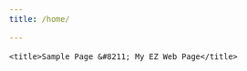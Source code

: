 ```yaml
---
title: /home/

---
```


<!doctype html>
<html lang="en-US">
<head>
	<meta charset="UTF-8">
	<meta name="viewport" content="width=device-width, initial-scale=1">
	<link rel="profile" href="http://gmpg.org/xfn/11">

	<title>Sample Page &#8211; My EZ Web Page</title>
<link rel='dns-prefetch' href='//s.w.org' />
<link href='https://fonts.gstatic.com' crossorigin rel='preconnect' />
<link rel="alternate" type="application/rss+xml" title="My EZ Web Page &raquo; Feed" href="http://localhost:81/wordpress/feed/" />
<link rel="alternate" type="application/rss+xml" title="My EZ Web Page &raquo; Comments Feed" href="http://localhost:81/wordpress/comments/feed/" />
<link rel="alternate" type="application/rss+xml" title="My EZ Web Page &raquo; Sample Page Comments Feed" href="http://localhost:81/wordpress/sample-page/feed/" />
		<script type="text/javascript">
			window._wpemojiSettings = {"baseUrl":"https:\/\/s.w.org\/images\/core\/emoji\/13.0.1\/72x72\/","ext":".png","svgUrl":"https:\/\/s.w.org\/images\/core\/emoji\/13.0.1\/svg\/","svgExt":".svg","source":{"concatemoji":"http:\/\/localhost:81\/wordpress\/wp-includes\/js\/wp-emoji-release.min.js?ver=5.6.1"}};
			!function(e,a,t){var n,r,o,i=a.createElement("canvas"),p=i.getContext&&i.getContext("2d");function s(e,t){var a=String.fromCharCode;p.clearRect(0,0,i.width,i.height),p.fillText(a.apply(this,e),0,0);e=i.toDataURL();return p.clearRect(0,0,i.width,i.height),p.fillText(a.apply(this,t),0,0),e===i.toDataURL()}function c(e){var t=a.createElement("script");t.src=e,t.defer=t.type="text/javascript",a.getElementsByTagName("head")[0].appendChild(t)}for(o=Array("flag","emoji"),t.supports={everything:!0,everythingExceptFlag:!0},r=0;r<o.length;r++)t.supports[o[r]]=function(e){if(!p||!p.fillText)return!1;switch(p.textBaseline="top",p.font="600 32px Arial",e){case"flag":return s([127987,65039,8205,9895,65039],[127987,65039,8203,9895,65039])?!1:!s([55356,56826,55356,56819],[55356,56826,8203,55356,56819])&&!s([55356,57332,56128,56423,56128,56418,56128,56421,56128,56430,56128,56423,56128,56447],[55356,57332,8203,56128,56423,8203,56128,56418,8203,56128,56421,8203,56128,56430,8203,56128,56423,8203,56128,56447]);case"emoji":return!s([55357,56424,8205,55356,57212],[55357,56424,8203,55356,57212])}return!1}(o[r]),t.supports.everything=t.supports.everything&&t.supports[o[r]],"flag"!==o[r]&&(t.supports.everythingExceptFlag=t.supports.everythingExceptFlag&&t.supports[o[r]]);t.supports.everythingExceptFlag=t.supports.everythingExceptFlag&&!t.supports.flag,t.DOMReady=!1,t.readyCallback=function(){t.DOMReady=!0},t.supports.everything||(n=function(){t.readyCallback()},a.addEventListener?(a.addEventListener("DOMContentLoaded",n,!1),e.addEventListener("load",n,!1)):(e.attachEvent("onload",n),a.attachEvent("onreadystatechange",function(){"complete"===a.readyState&&t.readyCallback()})),(n=t.source||{}).concatemoji?c(n.concatemoji):n.wpemoji&&n.twemoji&&(c(n.twemoji),c(n.wpemoji)))}(window,document,window._wpemojiSettings);
		</script>
		<style type="text/css">
img.wp-smiley,
img.emoji {
	display: inline !important;
	border: none !important;
	box-shadow: none !important;
	height: 1em !important;
	width: 1em !important;
	margin: 0 .07em !important;
	vertical-align: -0.1em !important;
	background: none !important;
	padding: 0 !important;
}
</style>
	<link rel='stylesheet' id='dashicons-css'  href='http://localhost:81/wordpress/wp-includes/css/dashicons.min.css?ver=5.6.1' type='text/css' media='all' />
<link rel='stylesheet' id='admin-bar-css'  href='http://localhost:81/wordpress/wp-includes/css/admin-bar.min.css?ver=5.6.1' type='text/css' media='all' />
<link rel='stylesheet' id='airi-bootstrap-css'  href='http://localhost:81/wordpress/wp-content/themes/airi/css/bootstrap/bootstrap.min.css?ver=1.0.14' type='text/css' media='all' />
<link rel='stylesheet' id='elementor-icons-css'  href='http://localhost:81/wordpress/wp-content/plugins/elementor/assets/lib/eicons/css/elementor-icons.min.css?ver=5.10.0' type='text/css' media='all' />
<link rel='stylesheet' id='elementor-common-css'  href='http://localhost:81/wordpress/wp-content/plugins/elementor/assets/css/common.min.css?ver=3.1.1' type='text/css' media='all' />
<link rel='stylesheet' id='wp-block-library-css'  href='http://localhost:81/wordpress/wp-includes/css/dist/block-library/style.min.css?ver=5.6.1' type='text/css' media='all' />
<link rel='stylesheet' id='contact-form-7-css'  href='http://localhost:81/wordpress/wp-content/plugins/contact-form-7/includes/css/styles.css?ver=5.3.2' type='text/css' media='all' />
<link rel='stylesheet' id='airi-style-css'  href='http://localhost:81/wordpress/wp-content/themes/airi/style.css?ver=1.0.14' type='text/css' media='all' />
<link rel='stylesheet' id='airi-font-awesome-css'  href='http://localhost:81/wordpress/wp-content/themes/airi/css/font-awesome/css/font-awesome.min.css?ver=1.0.14' type='text/css' media='all' />
<script type='text/javascript' src='http://localhost:81/wordpress/wp-includes/js/jquery/jquery.min.js?ver=3.5.1' id='jquery-core-js'></script>
<script type='text/javascript' src='http://localhost:81/wordpress/wp-includes/js/jquery/jquery-migrate.min.js?ver=3.3.2' id='jquery-migrate-js'></script>
<link rel="https://api.w.org/" href="http://localhost:81/wordpress/wp-json/" /><link rel="alternate" type="application/json" href="http://localhost:81/wordpress/wp-json/wp/v2/pages/2" /><link rel="EditURI" type="application/rsd+xml" title="RSD" href="http://localhost:81/wordpress/xmlrpc.php?rsd" />
<link rel="wlwmanifest" type="application/wlwmanifest+xml" href="http://localhost:81/wordpress/wp-includes/wlwmanifest.xml" /> 
<meta name="generator" content="WordPress 5.6.1" />
<link rel="canonical" href="http://localhost:81/wordpress/sample-page/" />
<link rel='shortlink' href='http://localhost:81/wordpress/?p=2' />
<link rel="alternate" type="application/json+oembed" href="http://localhost:81/wordpress/wp-json/oembed/1.0/embed?url=http%3A%2F%2Flocalhost%3A81%2Fwordpress%2Fsample-page%2F" />
<link rel="alternate" type="text/xml+oembed" href="http://localhost:81/wordpress/wp-json/oembed/1.0/embed?url=http%3A%2F%2Flocalhost%3A81%2Fwordpress%2Fsample-page%2F&#038;format=xml" />
<link rel="pingback" href="http://localhost:81/wordpress/xmlrpc.php"><style type="text/css">.recentcomments a{display:inline !important;padding:0 !important;margin:0 !important;}</style><style type="text/css" media="print">#wpadminbar { display:none; }</style>
	<style type="text/css" media="screen">
	html { margin-top: 32px !important; }
	* html body { margin-top: 32px !important; }
	@media screen and ( max-width: 782px ) {
		html { margin-top: 46px !important; }
		* html body { margin-top: 46px !important; }
	}
</style>
			<style type="text/css" id="wp-custom-css">
			.contact-business-form .form-control {
	font-family: "Work Sans";
	font-size: 15px;
	font-weight: 300;
	color: #191919 !important;
	border-bottom-color: #ebebeb;
	border-left: none;
	border-right:  none;
	border-top: none;
	padding-left: 0;
	padding-bottom: 13px;
	padding-top: 42px;
	margin-bottom: 15px;
	box-shadow: none;
}
.contact-business-form textarea.form-control {
		padding-top: 10px;
    padding-bottom: 0px;
	  margin-bottom: 0;
}
.contact-business-form .submit-form { position:relative;}
.contact-business-form .submit-form span { 
	position: absolute;
	z-index:10;
}
.contact-business-form .submit-form .wpcf7-submit {
	background: #188fdc;
	border: none;
	font-size: 13px;
	border-radius: 2px;
	padding: 13px 40px 14px;
}
.contact-business-form .submit-form .wpcf7-submit:hover {
	color: #fff;
}
.contact-business-form .form-control::-webkit-input-placeholder { /* Chrome/Opera/Safari */
  color: #b5b5b5;
}
.contact-business-form .form-control:focus::-webkit-input-placeholder { /* Chrome/Opera/Safari */
  color: #191919;
}
.contact-business-form .form-control::-moz-placeholder { /* Firefox 19+ */
  color: #b5b5b5;
}
.contact-business-form .form-control:focus::-moz-placeholder { /* Firefox 19+ */
  color: #191919;
}
.contact-business-form .form-control:-ms-input-placeholder { /* IE 10+ */
  color: #b5b5b5;
}
.contact-business-form .form-control:focus:-ms-input-placeholder { /* IE 10+ */
  color: #191919;
}
.contact-business-form .form-control:-moz-placeholder { /* Firefox 18- */
  color: #b5b5b5;
}
.contact-business-form .form-control:focus:-moz-placeholder { /* Firefox 18- */
  color: #191919;
}
.site-footer .site-info {
	display: none;
}
.business-video .elementor-widget-video .elementor-custom-embed-image-overlay img {
	display: none !important;
}
.business-video .elementor-widget-video .elementor-custom-embed-image-overlay .elementor-custom-embed-play {
	position: static;
	transform: none;
}

.business-video .elementor-widget-video .elementor-custom-embed-image-overlay i {
	display: inline-block;
	text-shadow: none;
	border-radius: 50%;
	width: 51px;
	height: 51px;
	text-align: center;
	background-color: #188fdc;
	opacity: 1;
}

.business-video .elementor-widget-video .elementor-custom-embed-image-overlay i:before {
	font-size: 18px;
	line-height: 70px;
	font-family: 'Fontawesome';
	content: '\f04b';
	display: block;
	line-height: 52px;
}		</style>
		<style id="kirki-inline-styles">h1,h2,h3,h4,h5,h6,.site-title{font-family:Quicksand;font-weight:700;}body{font-family:Work Sans;font-weight:400;font-size:16px;}.site-title{font-size:36px;}.site-description{font-size:16px;}.main-navigation ul ul li{font-size:13px;}.blog-loop .entry-title{font-size:42px;}.single-post .entry-title{font-size:36px;color:#191919;}.widget-area .widget-title{font-size:24px;}.widget-area .widget{font-size:16px;}.sidebar-column .widget-title{font-size:20px;}.sidebar-column .widget{font-size:16px;}.site-info{font-size:13px;}.woocommerce div.product .woocommerce-tabs ul.tabs li.active a,.product div.entry-summary p.price, .product div.entry-summary span.price,.athemes-blog:not(.airi_athemes_blog_skin) .posted-on a,.athemes-blog:not(.airi_athemes_blog_skin) .byline a:hover,.testimonials-section.style1:before,.single-post .read-more-link .gt,.blog-loop .read-more-link .gt,.single-post .posted-on a,.blog-loop .posted-on a,.entry-title a:hover,.airi_recent_entries .post-date,.menuStyle3 .top-bar .contact-item .fa,.menuStyle4 .contact-area .contact-block .contact-icon,.widget_categories li:hover::before,.widget_categories li:hover a{color:#0a8ae6;}.product .single_add_to_cart_button.button.alt,.menuStyle4 .contact-area .contact-block .contact-icon,button,.button,input[type="button"],input[type="reset"],input[type="submit"]{border-color:#0a8ae6;}.woocommerce-checkout button.button.alt,.woocommerce-checkout button.button.alt:hover,.woocommerce-cart .cart-collaterals .cart_totals .button:hover,.woocommerce-cart .cart-collaterals .cart_totals .button,.product .single_add_to_cart_button.button.alt:hover,.product .single_add_to_cart_button.button.alt,.woocommerce ul.products li.product .button,.menuStyle2 .main-navigation a:hover:after, .menuStyle2 .main-navigation .current-menu-item:after,.comments-area .comment-reply-link:hover,.menuStyle4 .main-navigation .header-cta:before,.menuStyle4 .main-navigation .header-cta,button,.button,input[type="button"],input[type="reset"],input[type="submit"],.menuStyle3 .main-navigation a:hover:after,.menuStyle3 .main-navigation .current-menu-item:after{background-color:#0a8ae6;}#site-navigation ul ul li a{color:#1c1c1c;}#site-navigation ul ul li{background-color:#f7f7f7;}.menuStyle1 .mobile-menu-toggle_lines, .menuStyle1 .mobile-menu-toggle_lines:before, .menuStyle1 .mobile-menu-toggle_lines:after,.menuStyle1 .mobile-menu-toggle_lines,.mobile-menu-toggle_lines:before, .mobile-menu-toggle_lines:after,.mobile-menu-toggle_lines,.menuStyle3 .mobile-menu-toggle_lines,.menuStyle3 .mobile-menu-toggle_lines:before, .menuStyle3 .mobile-menu-toggle_lines:after{background:#ffffff;}.entry-title a{color:#191919;}.single-post .post-cat, .blog-loop .post-cat{background-color:#eff1f4;}.single-post .entry-meta, .blog-loop .entry-meta{color:#bfbfbf;}.single-post .entry-meta .byline a, .blog-loop .entry-meta .byline a{color:#595959;}.single-post .entry-content, .blog-loop .entry-content{color:#595959;}.widget .widget-title{color:#191919;}.widget{color:#707070;}.widget a{color:#595959;}/* vietnamese */
@font-face {
  font-family: 'Quicksand';
  font-style: normal;
  font-weight: 700;
  font-display: swap;
  src: url(http://localhost:81/wordpress/wp-content/fonts/quicksand/6xK-dSZaM9iE8KbpRA_LJ3z8mH9BOJvgkBgv58m-xDwxUD22FNZc.woff) format('woff');
  unicode-range: U+0102-0103, U+0110-0111, U+0128-0129, U+0168-0169, U+01A0-01A1, U+01AF-01B0, U+1EA0-1EF9, U+20AB;
}
/* latin-ext */
@font-face {
  font-family: 'Quicksand';
  font-style: normal;
  font-weight: 700;
  font-display: swap;
  src: url(http://localhost:81/wordpress/wp-content/fonts/quicksand/6xK-dSZaM9iE8KbpRA_LJ3z8mH9BOJvgkBgv58i-xDwxUD22FNZc.woff) format('woff');
  unicode-range: U+0100-024F, U+0259, U+1E00-1EFF, U+2020, U+20A0-20AB, U+20AD-20CF, U+2113, U+2C60-2C7F, U+A720-A7FF;
}
/* latin */
@font-face {
  font-family: 'Quicksand';
  font-style: normal;
  font-weight: 700;
  font-display: swap;
  src: url(http://localhost:81/wordpress/wp-content/fonts/quicksand/6xK-dSZaM9iE8KbpRA_LJ3z8mH9BOJvgkBgv58a-xDwxUD22FA.woff) format('woff');
  unicode-range: U+0000-00FF, U+0131, U+0152-0153, U+02BB-02BC, U+02C6, U+02DA, U+02DC, U+2000-206F, U+2074, U+20AC, U+2122, U+2191, U+2193, U+2212, U+2215, U+FEFF, U+FFFD;
}/* vietnamese */
@font-face {
  font-family: 'Work Sans';
  font-style: normal;
  font-weight: 400;
  font-display: swap;
  src: url(http://localhost:81/wordpress/wp-content/fonts/work-sans/QGY_z_wNahGAdqQ43RhVcIgYT2Xz5u32K0nXBiAJoI3ZKyHqQvhf.woff) format('woff');
  unicode-range: U+0102-0103, U+0110-0111, U+0128-0129, U+0168-0169, U+01A0-01A1, U+01AF-01B0, U+1EA0-1EF9, U+20AB;
}
/* latin-ext */
@font-face {
  font-family: 'Work Sans';
  font-style: normal;
  font-weight: 400;
  font-display: swap;
  src: url(http://localhost:81/wordpress/wp-content/fonts/work-sans/QGY_z_wNahGAdqQ43RhVcIgYT2Xz5u32K0nXBiEJoI3ZKyHqQvhf.woff) format('woff');
  unicode-range: U+0100-024F, U+0259, U+1E00-1EFF, U+2020, U+20A0-20AB, U+20AD-20CF, U+2113, U+2C60-2C7F, U+A720-A7FF;
}
/* latin */
@font-face {
  font-family: 'Work Sans';
  font-style: normal;
  font-weight: 400;
  font-display: swap;
  src: url(http://localhost:81/wordpress/wp-content/fonts/work-sans/QGY_z_wNahGAdqQ43RhVcIgYT2Xz5u32K0nXBi8JoI3ZKyHqQg.woff) format('woff');
  unicode-range: U+0000-00FF, U+0131, U+0152-0153, U+02BB-02BC, U+02C6, U+02DA, U+02DC, U+2000-206F, U+2074, U+20AC, U+2122, U+2191, U+2193, U+2212, U+2215, U+FEFF, U+FFFD;
}</style></head>

<body class="page-template-default page page-id-2 logged-in admin-bar no-customize-support wp-custom-logo menuStyle5 menuNotContained sticky-header elementor-default elementor-kit-389">
	<script type="text/javascript">
		(function() {
			var request, b = document.body, c = 'className', cs = 'customize-support', rcs = new RegExp('(^|\\s+)(no-)?'+cs+'(\\s+|$)');

				request = true;
	
			b[c] = b[c].replace( rcs, ' ' );
			// The customizer requires postMessage and CORS (if the site is cross domain).
			b[c] += ( window.postMessage && request ? ' ' : ' no-' ) + cs;
		}());
	</script>
			<div id="wpadminbar" class="nojq nojs">
						<div class="quicklinks" id="wp-toolbar" role="navigation" aria-label="Toolbar">
				<ul id='wp-admin-bar-root-default' class="ab-top-menu"><li id='wp-admin-bar-wp-logo' class="menupop"><a class='ab-item' aria-haspopup="true" href='http://localhost:81/wordpress/wp-admin/about.php'><span class="ab-icon"></span><span class="screen-reader-text">About WordPress</span></a><div class="ab-sub-wrapper"><ul id='wp-admin-bar-wp-logo-default' class="ab-submenu"><li id='wp-admin-bar-about'><a class='ab-item' href='http://localhost:81/wordpress/wp-admin/about.php'>About WordPress</a></li></ul><ul id='wp-admin-bar-wp-logo-external' class="ab-sub-secondary ab-submenu"><li id='wp-admin-bar-wporg'><a class='ab-item' href='https://wordpress.org/'>WordPress.org</a></li><li id='wp-admin-bar-documentation'><a class='ab-item' href='https://codex.wordpress.org/'>Documentation</a></li><li id='wp-admin-bar-support-forums'><a class='ab-item' href='https://wordpress.org/support/'>Support</a></li><li id='wp-admin-bar-feedback'><a class='ab-item' href='https://wordpress.org/support/forum/requests-and-feedback'>Feedback</a></li></ul></div></li><li id='wp-admin-bar-site-name' class="menupop"><a class='ab-item' aria-haspopup="true" href='http://localhost:81/wordpress/wp-admin/'>My EZ Web Page</a><div class="ab-sub-wrapper"><ul id='wp-admin-bar-site-name-default' class="ab-submenu"><li id='wp-admin-bar-dashboard'><a class='ab-item' href='http://localhost:81/wordpress/wp-admin/'>Dashboard</a></li></ul><ul id='wp-admin-bar-appearance' class="ab-submenu"><li id='wp-admin-bar-themes'><a class='ab-item' href='http://localhost:81/wordpress/wp-admin/themes.php'>Themes</a></li><li id='wp-admin-bar-widgets'><a class='ab-item' href='http://localhost:81/wordpress/wp-admin/widgets.php'>Widgets</a></li><li id='wp-admin-bar-menus'><a class='ab-item' href='http://localhost:81/wordpress/wp-admin/nav-menus.php'>Menus</a></li><li id='wp-admin-bar-background' class="hide-if-customize"><a class='ab-item' href='http://localhost:81/wordpress/wp-admin/themes.php?page=custom-background'>Background</a></li></ul></div></li><li id='wp-admin-bar-customize' class="hide-if-no-customize"><a class='ab-item' href='http://localhost:81/wordpress/wp-admin/customize.php?url=http%3A%2F%2Flocalhost%3A81%2Fwordpress%2Fsample-page%2F'>Customize</a></li><li id='wp-admin-bar-updates'><a class='ab-item' href='http://localhost:81/wordpress/wp-admin/update-core.php' title='2 Plugin Updates'><span class="ab-icon"></span><span class="ab-label">2</span><span class="screen-reader-text">2 Plugin Updates</span></a></li><li id='wp-admin-bar-comments'><a class='ab-item' href='http://localhost:81/wordpress/wp-admin/edit-comments.php'><span class="ab-icon"></span><span class="ab-label awaiting-mod pending-count count-0" aria-hidden="true">0</span><span class="screen-reader-text comments-in-moderation-text">0 Comments in moderation</span></a></li><li id='wp-admin-bar-new-content' class="menupop"><a class='ab-item' aria-haspopup="true" href='http://localhost:81/wordpress/wp-admin/post-new.php'><span class="ab-icon"></span><span class="ab-label">New</span></a><div class="ab-sub-wrapper"><ul id='wp-admin-bar-new-content-default' class="ab-submenu"><li id='wp-admin-bar-new-post'><a class='ab-item' href='http://localhost:81/wordpress/wp-admin/post-new.php'>Post</a></li><li id='wp-admin-bar-new-media'><a class='ab-item' href='http://localhost:81/wordpress/wp-admin/media-new.php'>Media</a></li><li id='wp-admin-bar-new-page'><a class='ab-item' href='http://localhost:81/wordpress/wp-admin/post-new.php?post_type=page'>Page</a></li><li id='wp-admin-bar-new-e-landing-page'><a class='ab-item' href='http://localhost:81/wordpress/wp-admin/post-new.php?post_type=e-landing-page'>Landing Page</a></li><li id='wp-admin-bar-new-elementor_library'><a class='ab-item' href='http://localhost:81/wordpress/wp-admin/post-new.php?post_type=elementor_library'>Template</a></li><li id='wp-admin-bar-new-user'><a class='ab-item' href='http://localhost:81/wordpress/wp-admin/user-new.php'>User</a></li></ul></div></li><li id='wp-admin-bar-edit'><a class='ab-item' href='http://localhost:81/wordpress/wp-admin/post.php?post=2&#038;action=edit'>Edit Page</a></li></ul><ul id='wp-admin-bar-top-secondary' class="ab-top-secondary ab-top-menu"><li id='wp-admin-bar-search' class="admin-bar-search"><div class="ab-item ab-empty-item" tabindex="-1"><form action="http://localhost:81/wordpress/" method="get" id="adminbarsearch"><input class="adminbar-input" name="s" id="adminbar-search" type="text" value="" maxlength="150" /><label for="adminbar-search" class="screen-reader-text">Search</label><input type="submit" class="adminbar-button" value="Search"/></form></div></li><li id='wp-admin-bar-my-account' class="menupop with-avatar"><a class='ab-item' aria-haspopup="true" href='http://localhost:81/wordpress/wp-admin/profile.php'>Howdy, <span class="display-name">user</span><img alt='' src='http://2.gravatar.com/avatar/b58996c504c5638798eb6b511e6f49af?s=26&#038;d=mm&#038;r=g' srcset='http://2.gravatar.com/avatar/b58996c504c5638798eb6b511e6f49af?s=52&#038;d=mm&#038;r=g 2x' class='avatar avatar-26 photo' height='26' width='26' loading='lazy'/></a><div class="ab-sub-wrapper"><ul id='wp-admin-bar-user-actions' class="ab-submenu"><li id='wp-admin-bar-user-info'><a class='ab-item' tabindex="-1" href='http://localhost:81/wordpress/wp-admin/profile.php'><img alt='' src='http://2.gravatar.com/avatar/b58996c504c5638798eb6b511e6f49af?s=64&#038;d=mm&#038;r=g' srcset='http://2.gravatar.com/avatar/b58996c504c5638798eb6b511e6f49af?s=128&#038;d=mm&#038;r=g 2x' class='avatar avatar-64 photo' height='64' width='64' loading='lazy'/><span class='display-name'>user</span></a></li><li id='wp-admin-bar-edit-profile'><a class='ab-item' href='http://localhost:81/wordpress/wp-admin/profile.php'>Edit Profile</a></li><li id='wp-admin-bar-logout'><a class='ab-item' href='http://localhost:81/wordpress/wp-login.php?action=logout&#038;_wpnonce=b4ccf35330'>Log Out</a></li></ul></div></li></ul>			</div>
						<a class="screen-reader-shortcut" href="http://localhost:81/wordpress/wp-login.php?action=logout&#038;_wpnonce=b4ccf35330">Log Out</a>
					</div>

		
<div id="page" class="site">
	<a class="skip-link screen-reader-text" href="#content">Skip to content</a>

		
<header id="masthead" class="site-header">
	
	<div class="container-fluid">
		<div class="row">
			<div class="site-branding col-md-4 col-sm-6 col-lg-2 col-9">
				<a href="http://localhost:81/wordpress/" class="custom-logo-link" rel="home"><img width="63" height="26" src="http://localhost:81/wordpress/wp-content/uploads/2019/04/Airi.-1.png" class="custom-logo" alt="My EZ Web Page" /></a>			</div><!-- .site-branding -->

			<div class="header-mobile-menu col-lg-10 col-md-8 col-sm-6 col-3">
				<button class="mobile-menu-toggle" aria-controls="primary-menu">
					<span class="mobile-menu-toggle_lines"></span>
					<span class="sr-only">Toggle mobile menu</span>
				</button>
			</div>			

			<nav id="site-navigation" class="main-navigation col-md-6">
				<div id="primary-menu" class="menu"><ul>
<li class="page_item page-item-307"><a href="http://localhost:81/wordpress/about-us/">About us</a></li>
<li class="page_item page-item-314"><a href="http://localhost:81/wordpress/blog/">Blog</a></li>
<li class="page_item page-item-297"><a href="http://localhost:81/wordpress/contact-us/">Contact us</a></li>
<li class="page_item page-item-279"><a href="http://localhost:81/wordpress/">Home</a></li>
<li class="page_item page-item-2 current_page_item"><a href="http://localhost:81/wordpress/sample-page/" aria-current="page">Sample Page</a></li>
</ul></div>
			</nav><!-- #site-navigation -->

			<div class="col-sm-12 col-xl-2 col-lg-6 col-12 contact-us text-center text-lg-left text-xl-right">
			Call Us: 001-1234-88888			</div>
			<div class="col-sm-12 last-block col-xl-2 col-lg-6 col-12">
				<div class="socials d-flex justify-content-end">
												<a href="#"><i class="fa fa-facebook" aria-hidden="true"></i></a>
																		<a href="#"><i class="fa fa-twitter" aria-hidden="true"></i></a>
																		<a href="#"><i class="fa fa-google-plus" aria-hidden="true"></i></a>
																		<a href="#"><i class="fa fa-linkedin" aria-hidden="true"></i></a>
																		<a href="#"><i class="fa fa-skype" aria-hidden="true"></i></a>
															</div>
			</div>
		</div>
	</div>
	<div class="header-search-form">
		<form role="search" method="get" class="search-form" action="http://localhost:81/wordpress/">
				<label>
					<span class="screen-reader-text">Search for:</span>
					<input type="search" class="search-field" placeholder="Search &hellip;" value="" name="s" />
				</label>
				<input type="submit" class="search-submit" value="Search" />
			</form>	</div>


</header><!-- #masthead -->
	<div id="content" class="site-content">

	<div class="container"><div class="row">
	<div id="primary" class="content-area col-lg-8 col-md-12">
		<main id="main" class="site-main">

			
<article id="post-2" class="post-2 page type-page status-publish hentry">
	<header class="entry-header">
		<h1 class="entry-title">Sample Page</h1>	</header><!-- .entry-header -->

	
	<div class="entry-content">
		
<p>This is an example page. It&#8217;s different from a blog post because it will stay in one place and will show up in your site navigation (in most themes). Most people start with an About page that introduces them to potential site visitors. It might say something like this:</p>



<blockquote class=wp-block-quote><p>Hi there! I&#8217;m a bike messenger by day, aspiring actor by night, and this is my website. I live in Los Angeles, have a great dog named Jack, and I like pi&#241;a coladas. (And gettin&#8217; caught in the rain.)</p></blockquote>



<p>&#8230;or something like this:</p>



<blockquote class=wp-block-quote><p>The XYZ Doohickey Company was founded in 1971, and has been providing quality doohickeys to the public ever since. Located in Gotham City, XYZ employs over 2,000 people and does all kinds of awesome things for the Gotham community.</p></blockquote>



<p>As a new WordPress user, you should go to <a href="http:/wordpress/wp-admin/">your dashboard</a> to delete this page and create new pages for your content. Have fun!</p>
	</div><!-- .entry-content -->

			<footer class="entry-footer">
			<span class="edit-link"><a class="post-edit-link" href="http://localhost:81/wordpress/wp-admin/post.php?post=2&#038;action=edit">Edit <span class="screen-reader-text">Sample Page</span></a></span>		</footer><!-- .entry-footer -->
	</article><!-- #post-2 -->

		</main><!-- #main -->
	</div><!-- #primary -->

<aside id="secondary" class="widget-area col-lg-3">
	<section id="search-2" class="widget widget_search"><form role="search" method="get" class="search-form" action="http://localhost:81/wordpress/">
				<label>
					<span class="screen-reader-text">Search for:</span>
					<input type="search" class="search-field" placeholder="Search &hellip;" value="" name="s" />
				</label>
				<input type="submit" class="search-submit" value="Search" />
			</form></section>
		<section id="recent-posts-2" class="widget widget_recent_entries">
		<h4 class="widget-title">Recent Posts</h4>
		<ul>
											<li>
					<a href="http://localhost:81/wordpress/hello-world/">Hello world!</a>
									</li>
											<li>
					<a href="http://localhost:81/wordpress/63-businesses-to-start-for-under-10000/">63 Businesses to Start for Under $10,000</a>
									</li>
											<li>
					<a href="http://localhost:81/wordpress/business-plans-a-step-by-step-guide/">Business Plans: A Step-by-Step Guide</a>
									</li>
											<li>
					<a href="http://localhost:81/wordpress/the-15-most-profitable-small-business-industries/">The 15 Most Profitable Small-Business Industries</a>
									</li>
					</ul>

		</section><section id="recent-comments-2" class="widget widget_recent_comments"><h4 class="widget-title">Recent Comments</h4><ul id="recentcomments"><li class="recentcomments"><span class="comment-author-link"><a href='https://wordpress.org/' rel='external nofollow ugc' class='url'>A WordPress Commenter</a></span> on <a href="http://localhost:81/wordpress/hello-world/#comment-1">Hello world!</a></li></ul></section><section id="archives-2" class="widget widget_archive"><h4 class="widget-title">Archives</h4>
			<ul>
					<li><a href='http://localhost:81/wordpress/2021/02/'>February 2021</a></li>
	<li><a href='http://localhost:81/wordpress/2019/03/'>March 2019</a></li>
			</ul>

			</section><section id="categories-2" class="widget widget_categories"><h4 class="widget-title">Categories</h4>
			<ul>
					<li class="cat-item cat-item-2"><a href="http://localhost:81/wordpress/category/business/">Business</a>
</li>
	<li class="cat-item cat-item-3"><a href="http://localhost:81/wordpress/category/colsulting/">Colsulting</a>
</li>
	<li class="cat-item cat-item-1"><a href="http://localhost:81/wordpress/category/uncategorized/">Uncategorized</a>
</li>
			</ul>

			</section><section id="meta-2" class="widget widget_meta"><h4 class="widget-title">Meta</h4>
		<ul>
			<li><a href="http://localhost:81/wordpress/wp-admin/">Site Admin</a></li>			<li><a href="http://localhost:81/wordpress/wp-login.php?action=logout&#038;_wpnonce=b4ccf35330">Log out</a></li>
			<li><a href="http://localhost:81/wordpress/feed/">Entries feed</a></li>
			<li><a href="http://localhost:81/wordpress/comments/feed/">Comments feed</a></li>

			<li><a href="https://wordpress.org/">WordPress.org</a></li>
		</ul>

		</section><section id="media_image-1" class="widget widget_media_image"><img class="image " src="http://demo.themecitizen.com/airi/wp-content/uploads/2019/03/Airi-footer..png" alt="" width="63" height="26" /></section><section id="custom_html-1" class="widget_text widget widget_custom_html"><div class="textwidget custom-html-widget">Mon - Fri: 9:00 - 19:00<br/>
Closed on Weekends
<p style="margin-top:20px">
	@ Copyright 2019 athemes.com
</p></div></section></aside><!-- #secondary -->

	</div><!-- #content -->

	</div></div>
	
	
	
	<div id="sidebar-footer" class="footer-widgets" role="complementary">
		<div class="container">
			<div class="row">
							<div class="sidebar-column col-md-3">
					<section id="nav_menu-1" class="widget widget_nav_menu"><h3 class="widget-title">About Us</h3><div class="menu-menu-container"><ul id="menu-menu" class="menu"><li id="menu-item-321" class="menu-item menu-item-type-post_type menu-item-object-page menu-item-home menu-item-321"><a href="http://localhost:81/wordpress/">Home</a></li>
<li id="menu-item-322" class="menu-item menu-item-type-post_type menu-item-object-page menu-item-322"><a href="http://localhost:81/wordpress/about-us/">About us</a></li>
<li id="menu-item-323" class="menu-item menu-item-type-post_type menu-item-object-page menu-item-323"><a href="http://localhost:81/wordpress/blog/">Blog</a></li>
<li id="menu-item-324" class="menu-item menu-item-type-post_type menu-item-object-page menu-item-324"><a href="http://localhost:81/wordpress/contact-us/">Contact us</a></li>
</ul></div></section><section id="media_image-2" class="widget widget_media_image"><img class="image " src="http://demo.themecitizen.com/airi/wp-content/uploads/2019/03/Airi-footer..png" alt="" width="63" height="26" /></section><section id="custom_html-3" class="widget_text widget widget_custom_html"><div class="textwidget custom-html-widget">Mon - Fri: 9:00 - 19:00<br/>
Closed on Weekends
<p style="margin-top:20px">
	@ Copyright 2019 athemes.com
</p></div></section>				</div>
				
							<div class="sidebar-column col-md-3">
					<section id="nav_menu-2" class="widget widget_nav_menu"><h3 class="widget-title">Services</h3><div class="menu-social-container"><ul id="menu-social" class="menu"><li id="menu-item-329" class="menu-item menu-item-type-custom menu-item-object-custom menu-item-329"><a href="https://facebook.com">facebook</a></li>
<li id="menu-item-330" class="menu-item menu-item-type-custom menu-item-object-custom menu-item-330"><a href="https://twitter.com">Twitter</a></li>
<li id="menu-item-331" class="menu-item menu-item-type-custom menu-item-object-custom menu-item-331"><a href="https://linkedin.com">Linkedin</a></li>
<li id="menu-item-332" class="menu-item menu-item-type-custom menu-item-object-custom menu-item-332"><a href="https://youtube.com">Youtube</a></li>
</ul></div></section><section id="nav_menu-3" class="widget widget_nav_menu"><h3 class="widget-title">About Us</h3><div class="menu-menu-container"><ul id="menu-menu-1" class="menu"><li class="menu-item menu-item-type-post_type menu-item-object-page menu-item-home menu-item-321"><a href="http://localhost:81/wordpress/">Home</a></li>
<li class="menu-item menu-item-type-post_type menu-item-object-page menu-item-322"><a href="http://localhost:81/wordpress/about-us/">About us</a></li>
<li class="menu-item menu-item-type-post_type menu-item-object-page menu-item-323"><a href="http://localhost:81/wordpress/blog/">Blog</a></li>
<li class="menu-item menu-item-type-post_type menu-item-object-page menu-item-324"><a href="http://localhost:81/wordpress/contact-us/">Contact us</a></li>
</ul></div></section>				</div>
				
							<div class="sidebar-column col-md-3">
					<section id="custom_html-2" class="widget_text widget widget_custom_html"><h3 class="widget-title">Contact Us</h3><div class="textwidget custom-html-widget"><h3 style="font-size: 22px; color: #595959">
	001-1234-5678
</h3>
hello@atheme.com <br/>
68 Kirstin Bridge Suite 164</div></section><section id="nav_menu-4" class="widget widget_nav_menu"><h3 class="widget-title">Services</h3><div class="menu-social-container"><ul id="menu-social-1" class="menu"><li class="menu-item menu-item-type-custom menu-item-object-custom menu-item-329"><a href="https://facebook.com">facebook</a></li>
<li class="menu-item menu-item-type-custom menu-item-object-custom menu-item-330"><a href="https://twitter.com">Twitter</a></li>
<li class="menu-item menu-item-type-custom menu-item-object-custom menu-item-331"><a href="https://linkedin.com">Linkedin</a></li>
<li class="menu-item menu-item-type-custom menu-item-object-custom menu-item-332"><a href="https://youtube.com">Youtube</a></li>
</ul></div></section>				</div>
										<div class="sidebar-column col-md-3">
					<section id="athemes_social_widget-1" class="widget widget_athemes_social_widget">                <div class="menu-footer-2-container"><ul id="menu-footer-2" class="menu social-media-list clearfix"><li id="menu-item-338" class="menu-item menu-item-type-custom menu-item-object-custom menu-item-338"><a href="#"><span class="screen-reader-text">Terms of use</span></a></li>
<li id="menu-item-339" class="menu-item menu-item-type-custom menu-item-object-custom menu-item-339"><a href="#"><span class="screen-reader-text">Privacy policy</span></a></li>
<li id="menu-item-340" class="menu-item menu-item-type-custom menu-item-object-custom menu-item-340"><a href="#"><span class="screen-reader-text">Environmental policy</span></a></li>
<li id="menu-item-341" class="menu-item menu-item-type-custom menu-item-object-custom menu-item-341"><a href="#"><span class="screen-reader-text">Get in touch</span></a></li>
<li id="menu-item-342" class="menu-item menu-item-type-custom menu-item-object-custom menu-item-342"><a href="#"><span class="screen-reader-text">Confidentiality</span></a></li>
</ul></div>        </section><section id="custom_html-4" class="widget_text widget widget_custom_html"><h3 class="widget-title">Contact Us</h3><div class="textwidget custom-html-widget"><h3 style="font-size: 22px; color: #595959">
	001-1234-5678
</h3>
hello@atheme.com <br/>
68 Kirstin Bridge Suite 164</div></section>				</div>
					
			</div>	
		</div>	
	</div>
	<footer id="colophon" class="site-footer">
		<div class="container">
			<div class="row">
					
	<div class="site-info col-md-12">
		
					<a href="https://wordpress.org/">Proudly powered by WordPress</a>
			<span class="sep"> | </span>
			Theme: <a href="https://athemes.com/theme/airi" rel="nofollow">Airi</a> by aThemes.			</div><!-- .site-info -->
	
				</div>
		</div>
	</footer><!-- #colophon -->
</div><!-- #page -->

<script type="text/template" id="tmpl-elementor-templates-modal__header">
	<div class="elementor-templates-modal__header__logo-area"></div>
	<div class="elementor-templates-modal__header__menu-area"></div>
	<div class="elementor-templates-modal__header__items-area">
		<# if ( closeType ) { #>
			<div class="elementor-templates-modal__header__close elementor-templates-modal__header__close--{{{ closeType }}} elementor-templates-modal__header__item">
				<# if ( 'skip' === closeType ) { #>
				<span>Skip</span>
				<# } #>
				<i class="eicon-close" aria-hidden="true" title="Close"></i>
				<span class="elementor-screen-only">Close</span>
			</div>
		<# } #>
		<div id="elementor-template-library-header-tools"></div>
	</div>
</script>

<script type="text/template" id="tmpl-elementor-templates-modal__header__logo">
	<span class="elementor-templates-modal__header__logo__icon-wrapper e-logo-wrapper">
		<i class="eicon-elementor"></i>
	</span>
	<span class="elementor-templates-modal__header__logo__title">{{{ title }}}</span>
</script>
<script type="text/template" id="tmpl-elementor-finder">
	<div id="elementor-finder__search">
		<i class="eicon-search"></i>
		<input id="elementor-finder__search__input" placeholder="Type to find anything in Elementor">
	</div>
	<div id="elementor-finder__content"></div>
</script>

<script type="text/template" id="tmpl-elementor-finder-results-container">
	<div id="elementor-finder__no-results">No Results Found</div>
	<div id="elementor-finder__results"></div>
</script>

<script type="text/template" id="tmpl-elementor-finder__results__category">
	<div class="elementor-finder__results__category__title">{{{ title }}}</div>
	<div class="elementor-finder__results__category__items"></div>
</script>

<script type="text/template" id="tmpl-elementor-finder__results__item">
	<a href="{{ url }}" class="elementor-finder__results__item__link">
		<div class="elementor-finder__results__item__icon">
			<i class="eicon-{{{ icon }}}"></i>
		</div>
		<div class="elementor-finder__results__item__title">{{{ title }}}</div>
		<# if ( description ) { #>
			<div class="elementor-finder__results__item__description">- {{{ description }}}</div>
		<# } #>
	</a>
	<# if ( actions.length ) { #>
		<div class="elementor-finder__results__item__actions">
		<# jQuery.each( actions, function() { #>
			<a class="elementor-finder__results__item__action elementor-finder__results__item__action--{{ this.name }}" href="{{ this.url }}" target="_blank">
				<i class="eicon-{{{ this.icon }}}"></i>
			</a>
		<# } ); #>
		</div>
	<# } #>
</script>
<script type='text/javascript' src='http://localhost:81/wordpress/wp-includes/js/hoverintent-js.min.js?ver=2.2.1' id='hoverintent-js-js'></script>
<script type='text/javascript' src='http://localhost:81/wordpress/wp-includes/js/admin-bar.min.js?ver=5.6.1' id='admin-bar-js'></script>
<script type='text/javascript' src='http://localhost:81/wordpress/wp-content/plugins/elementor/assets/lib/slick/slick.min.js?ver=1.8.1' id='jquery-slick-js'></script>
<script type='text/javascript' src='http://localhost:81/wordpress/wp-includes/js/imagesloaded.min.js?ver=4.1.4' id='imagesloaded-js'></script>
<script type='text/javascript' src='http://localhost:81/wordpress/wp-content/themes/airi/js/vendor/navigation.js?ver=20180717' id='airi-navigation-js'></script>
<script type='text/javascript' id='contact-form-7-js-extra'>
/* <![CDATA[ */
var wpcf7 = {"apiSettings":{"root":"http:\/\/localhost:81\/wordpress\/wp-json\/contact-form-7\/v1","namespace":"contact-form-7\/v1"}};
/* ]]> */
</script>
<script type='text/javascript' src='http://localhost:81/wordpress/wp-content/plugins/contact-form-7/includes/js/scripts.js?ver=5.3.2' id='contact-form-7-js'></script>
<script type='text/javascript' src='http://localhost:81/wordpress/wp-content/themes/airi/js/vendor/skip-link-focus-fix.js?ver=20151215' id='airi-skip-link-focus-fix-js'></script>
<script type='text/javascript' src='http://localhost:81/wordpress/wp-content/themes/airi/js/vendor/scripts.js?ver=20180223' id='airi-scripts-js'></script>
<script type='text/javascript' src='http://localhost:81/wordpress/wp-content/themes/airi/js/custom/custom.min.js?ver=20181017' id='airi-main-js'></script>
<script type='text/javascript' src='http://localhost:81/wordpress/wp-includes/js/jquery/ui/core.min.js?ver=1.12.1' id='jquery-ui-core-js'></script>
<script type='text/javascript' src='http://localhost:81/wordpress/wp-includes/js/jquery/ui/mouse.min.js?ver=1.12.1' id='jquery-ui-mouse-js'></script>
<script type='text/javascript' src='http://localhost:81/wordpress/wp-includes/js/jquery/ui/draggable.min.js?ver=1.12.1' id='jquery-ui-draggable-js'></script>
<script type='text/javascript' src='http://localhost:81/wordpress/wp-includes/js/underscore.min.js?ver=1.8.3' id='underscore-js'></script>
<script type='text/javascript' src='http://localhost:81/wordpress/wp-includes/js/backbone.min.js?ver=1.4.0' id='backbone-js'></script>
<script type='text/javascript' src='http://localhost:81/wordpress/wp-content/plugins/elementor/assets/lib/backbone/backbone.marionette.min.js?ver=2.4.5.e1' id='backbone-marionette-js'></script>
<script type='text/javascript' src='http://localhost:81/wordpress/wp-content/plugins/elementor/assets/lib/backbone/backbone.radio.min.js?ver=1.0.4' id='backbone-radio-js'></script>
<script type='text/javascript' src='http://localhost:81/wordpress/wp-content/plugins/elementor/assets/js/common-modules.min.js?ver=3.1.1' id='elementor-common-modules-js'></script>
<script type='text/javascript' src='http://localhost:81/wordpress/wp-content/plugins/elementor/assets/lib/dialog/dialog.min.js?ver=4.8.1' id='elementor-dialog-js'></script>
<script type='text/javascript' id='wp-api-request-js-extra'>
/* <![CDATA[ */
var wpApiSettings = {"root":"http:\/\/localhost:81\/wordpress\/wp-json\/","nonce":"76ec8026da","versionString":"wp\/v2\/"};
/* ]]> */
</script>
<script type='text/javascript' src='http://localhost:81/wordpress/wp-includes/js/api-request.min.js?ver=5.6.1' id='wp-api-request-js'></script>
<script type='text/javascript' src='http://localhost:81/wordpress/wp-includes/js/dist/vendor/wp-polyfill.min.js?ver=7.4.4' id='wp-polyfill-js'></script>
<script type='text/javascript' id='wp-polyfill-js-after'>
( 'fetch' in window ) || document.write( '<script src="http://localhost:81/wordpress/wp-includes/js/dist/vendor/wp-polyfill-fetch.min.js?ver=3.0.0"></scr' + 'ipt>' );( document.contains ) || document.write( '<script src="http://localhost:81/wordpress/wp-includes/js/dist/vendor/wp-polyfill-node-contains.min.js?ver=3.42.0"></scr' + 'ipt>' );( window.DOMRect ) || document.write( '<script src="http://localhost:81/wordpress/wp-includes/js/dist/vendor/wp-polyfill-dom-rect.min.js?ver=3.42.0"></scr' + 'ipt>' );( window.URL && window.URL.prototype && window.URLSearchParams ) || document.write( '<script src="http://localhost:81/wordpress/wp-includes/js/dist/vendor/wp-polyfill-url.min.js?ver=3.6.4"></scr' + 'ipt>' );( window.FormData && window.FormData.prototype.keys ) || document.write( '<script src="http://localhost:81/wordpress/wp-includes/js/dist/vendor/wp-polyfill-formdata.min.js?ver=3.0.12"></scr' + 'ipt>' );( Element.prototype.matches && Element.prototype.closest ) || document.write( '<script src="http://localhost:81/wordpress/wp-includes/js/dist/vendor/wp-polyfill-element-closest.min.js?ver=2.0.2"></scr' + 'ipt>' );
</script>
<script type='text/javascript' src='http://localhost:81/wordpress/wp-includes/js/dist/i18n.min.js?ver=ac389435e7fd4ded01cf603f3aaba6a6' id='wp-i18n-js'></script>
<script type='text/javascript' id='elementor-common-js-translations'>
( function( domain, translations ) {
	var localeData = translations.locale_data[ domain ] || translations.locale_data.messages;
	localeData[""].domain = domain;
	wp.i18n.setLocaleData( localeData, domain );
} )( "elementor", { "locale_data": { "messages": { "": {} } } } );
</script>
<script type='text/javascript' id='elementor-common-js-before'>
var elementorCommonConfig = {"version":"3.1.1","isRTL":false,"isDebug":false,"isElementorDebug":false,"activeModules":["ajax","finder","connect"],"experimentalFeatures":{"e_dom_optimization":true,"a11y_improvements":true,"landing-pages":true},"urls":{"assets":"http:\/\/localhost:81\/wordpress\/wp-content\/plugins\/elementor\/assets\/","rest":"http:\/\/localhost:81\/wordpress\/wp-json\/"},"ajax":{"url":"http:\/\/localhost:81\/wordpress\/wp-admin\/admin-ajax.php","nonce":"b2bf1592bb"},"finder":{"data":{"edit":{"title":"Edit","dynamic":true,"name":"edit"},"general":{"title":"General","dynamic":false,"items":{"saved-templates":{"title":"Saved Templates","icon":"library-save","url":"http:\/\/localhost:81\/wordpress\/wp-admin\/edit.php?post_type=elementor_library&tabs_group=library","keywords":["template","section","page","library"]},"system-info":{"title":"System Info","icon":"info-circle-o","url":"http:\/\/localhost:81\/wordpress\/wp-admin\/admin.php?page=elementor-system-info","keywords":["system","info","environment","elementor"]},"role-manager":{"title":"Role Manager","icon":"person","url":"http:\/\/localhost:81\/wordpress\/wp-admin\/admin.php?page=elementor-role-manager","keywords":["role","manager","user","elementor"]},"knowledge-base":{"title":"Knowledge Base","url":"http:\/\/localhost:81\/wordpress\/wp-admin\/admin.php?page=go_knowledge_base_site","keywords":["help","knowledge","docs","elementor"]},"theme-builder":{"title":"Theme Builder","icon":"library-save","url":"http:\/\/localhost:81\/wordpress\/wp-admin\/admin.php?page=elementor-app&ver=3.1.1#site-editor\/promotion","keywords":["template","header","footer","single","archive","search","404","library"]}},"name":"general"},"create":{"title":"Create","dynamic":false,"items":{"post":{"title":"Add New Post","icon":"plus-circle-o","url":"http:\/\/localhost:81\/wordpress\/wp-admin\/edit.php?action=elementor_new_post&post_type=post&_wpnonce=13ac7cb10a","keywords":["post","page","template","new","create"]},"page":{"title":"Add New Page","icon":"plus-circle-o","url":"http:\/\/localhost:81\/wordpress\/wp-admin\/edit.php?action=elementor_new_post&post_type=page&_wpnonce=13ac7cb10a","keywords":["post","page","template","new","create"]},"e-landing-page":{"title":"Add New Landing Page","icon":"plus-circle-o","url":"http:\/\/localhost:81\/wordpress\/wp-admin\/edit.php?action=elementor_new_post&post_type=e-landing-page&_wpnonce=13ac7cb10a","keywords":["post","page","template","new","create"]},"elementor_library":{"title":"Add New Template","icon":"plus-circle-o","url":"http:\/\/localhost:81\/wordpress\/wp-admin\/edit.php?post_type=elementor_library#add_new","keywords":["post","page","template","new","create"]}},"name":"create"},"site":{"title":"Site","dynamic":false,"items":{"homepage":{"title":"Homepage","url":"http:\/\/localhost:81\/wordpress","icon":"home-heart","keywords":["home","page"]},"wordpress-dashboard":{"title":"Dashboard","icon":"dashboard","url":"http:\/\/localhost:81\/wordpress\/wp-admin\/","keywords":["dashboard","wordpress"]},"wordpress-menus":{"title":"Menus","icon":"wordpress","url":"http:\/\/localhost:81\/wordpress\/wp-admin\/nav-menus.php","keywords":["menu","wordpress"]},"wordpress-themes":{"title":"Themes","icon":"wordpress","url":"http:\/\/localhost:81\/wordpress\/wp-admin\/themes.php","keywords":["themes","wordpress"]},"wordpress-customizer":{"title":"Customizer","icon":"wordpress","url":"http:\/\/localhost:81\/wordpress\/wp-admin\/customize.php","keywords":["customizer","wordpress"]},"wordpress-plugins":{"title":"Plugins","icon":"wordpress","url":"http:\/\/localhost:81\/wordpress\/wp-admin\/plugins.php","keywords":["plugins","wordpress"]},"wordpress-users":{"title":"Users","icon":"wordpress","url":"http:\/\/localhost:81\/wordpress\/wp-admin\/users.php","keywords":["users","profile","wordpress"]}},"name":"site"},"settings":{"title":"Settings","dynamic":false,"items":{"general-settings":{"title":"General Settings","url":"http:\/\/localhost:81\/wordpress\/wp-admin\/admin.php?page=elementor","keywords":["general","settings","elementor"]},"advanced":{"title":"Advanced","url":"http:\/\/localhost:81\/wordpress\/wp-admin\/admin.php?page=elementor#tab-advanced","keywords":["advanced","settings","elementor"]},"experiments":{"title":"Experiments","url":"http:\/\/localhost:81\/wordpress\/wp-admin\/admin.php?page=elementor#tab-experiments","keywords":["settings","elementor","experiments"]}},"name":"settings"},"tools":{"title":"Tools","dynamic":false,"items":{"tools":{"title":"Tools","icon":"tools","url":"http:\/\/localhost:81\/wordpress\/wp-admin\/admin.php?page=elementor-tools","keywords":["tools","regenerate css","safe mode","debug bar","sync library","elementor"]},"replace-url":{"title":"Replace URL","icon":"tools","url":"http:\/\/localhost:81\/wordpress\/wp-admin\/admin.php?page=elementor-tools#tab-replace_url","keywords":["tools","replace url","domain","elementor"]},"version-control":{"title":"Version Control","icon":"time-line","url":"http:\/\/localhost:81\/wordpress\/wp-admin\/admin.php?page=elementor-tools#tab-versions","keywords":["tools","version","control","rollback","beta","elementor"]},"maintenance-mode":{"title":"Maintenance Mode","icon":"tools","url":"http:\/\/localhost:81\/wordpress\/wp-admin\/admin.php?page=elementor-tools#tab-maintenance_mode","keywords":["tools","maintenance","coming soon","elementor"]}},"name":"tools"}}},"connect":[]};
</script>
<script type='text/javascript' src='http://localhost:81/wordpress/wp-content/plugins/elementor/assets/js/common.min.js?ver=3.1.1' id='elementor-common-js'></script>
<script type='text/javascript' id='elementor-app-loader-js-before'>
var elementorAppConfig = {"menu_url":"http:\/\/localhost:81\/wordpress\/wp-admin\/admin.php?page=elementor-app&ver=3.1.1#site-editor\/promotion","assets_url":"http:\/\/localhost:81\/wordpress\/wp-content\/plugins\/elementor\/assets\/","return_url":"http:\/\/localhost:81\/wordpress\/sample-page\/","site-editor":[]};
</script>
<script type='text/javascript' src='http://localhost:81/wordpress/wp-content/plugins/elementor/assets/js/app-loader.min.js?ver=3.1.1' id='elementor-app-loader-js'></script>
<script type='text/javascript' src='http://localhost:81/wordpress/wp-includes/js/wp-embed.min.js?ver=5.6.1' id='wp-embed-js'></script>

</body>
</html>
